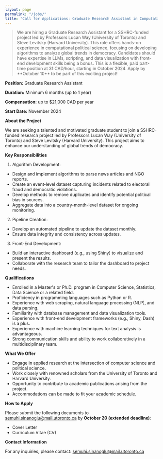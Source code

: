 ```yaml
---
layout: page
permalink: "/jobs/"
title: "Call for Applications: Graduate Research Assistant in Computational Political Science"
---
```


<blockquote> We are hiring a Graduate Research Assistant for a SSHRC-funded project led by Professors Lucan Way (University of Toronto) and Steve Levitsky (Harvard University). This role offers hands-on experience in computational political science, focusing on developing algorithms to analyze global trends in democracy. Candidates should have expertise in LLMs, scripting, and data visualization with front-end development skills being a bonus. This is a flexible, paid part-time position at 31 CAD/hour, starting in October 2024. Apply by **October 10** to be part of this exciting project! </blockquote>


**Position:** Graduate Research Assistant

**Duration:** Minimum 6 months (up to 1 year)

**Compensation:** up to $21,000 CAD per year

**Start Date:** November 2024

**About the Project**

We are seeking a talented and motivated graduate student to join a SSHRC-funded research project led by Professors Lucan Way (University of Toronto) and Steve Levitsky (Harvard University). This project aims to enhance our understanding of global trends of democracy. 

**Key Responsibilities**
1.	Algorithm Development:
- Design and implement algorithms to parse news articles and NGO reports.
- Create an event-level dataset capturing incidents related to electoral fraud and democratic violations.
- Develop methods to remove duplicates and identify potential political bias in sources.
- Aggregate data into a country-month-level dataset for ongoing monitoring.
2.	Pipeline Creation:
- Develop an automated pipeline to update the dataset monthly.
- Ensure data integrity and consistency across updates.
3.	Front-End Development:
- Build an interactive dashboard (e.g., using Shiny) to visualize and present the results.
- Collaborate with the research team to tailor the dashboard to project needs.
  
**Qualifications**
- Enrolled in a Master's or Ph.D. program in Computer Science, Statistics, Data Science or a related field.
- Proficiency in programming languages such as Python or R.
- Experience with web scraping, natural language processing (NLP), and data parsing.
- Familiarity with database management and data visualization tools.
- Experience with front-end development frameworks (e.g., Shiny, Dash) is a plus.
- Experience with machine learning techniques for text analysis is advantageous.
- Strong communication skills and ability to work collaboratively in a multidisciplinary team.
  
**What We Offer**
- Engage in applied research at the intersection of computer science and political science.
- Work closely with renowned scholars from the University of Toronto and Harvard University.
- Opportunity to contribute to academic publications arising from the project.
- Accommodations can be made to fit your academic schedule.
  
**How to Apply**

Please submit the following documents to [semuhi.sinanoglu@mail.utoronto.ca](mailto:semuhi.sinanoglu@mail.utoronto.ca) by **October 20 (extended deadline)**:
- Cover Letter
- Curriculum Vitae (CV)

**Contact Information**

For any inquiries, please contact:
[semuhi.sinanoglu@mail.utoronto.ca](mailto:semuhi.sinanoglu@mail.utoronto.ca) 
